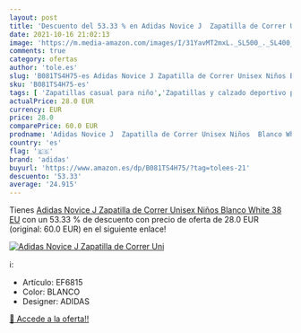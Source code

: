 ```yaml
---
layout: post
title: 'Descuento del 53.33 % en Adidas Novice J  Zapatilla de Correr Uni'
date: 2021-10-16 21:02:13
image: 'https://m.media-amazon.com/images/I/31YavMT2mxL._SL500_._SL400_.jpg'
comments: true
category: ofertas
author: 'tole.es'
slug: 'B081TS4H75-es Adidas Novice J Zapatilla de Correr Unisex Niños Blanco...'
sku: 'B081TS4H75-es'
tags: [ 'Zapatillas casual para niño','Zapatillas y calzado deportivo para Niño','Zapatos','Zapatos - Niños','Zapatos y complementos','adidas','zapatilla', ]
actualPrice: 28.0 EUR
currency: EUR
price: 28.0
comparePrice: 60.0 EUR
prodname: 'Adidas Novice J  Zapatilla de Correr Unisex Niños  Blanco White  38 EU'
country: 'es'
flag: '🇪🇸'
brand: 'adidas'
buyurl: 'https://www.amazon.es/dp/B081TS4H75/?tag=tolees-21'
descuento: '53.33'
average: '24.915'
---
```


Tienes [Adidas Novice J  Zapatilla de Correr Unisex Niños  Blanco White  38 EU](https://www.amazon.es/dp/B081TS4H75/?tag=tolees-21) con un 53.33 % de descuento con precio de oferta de 28.0 EUR (original: 60.0 EUR) en el siguiente enlace!

[![Adidas Novice J  Zapatilla de Correr Uni](https://m.media-amazon.com/images/I/31YavMT2mxL._SL500_._SL400_.jpg)](https://www.amazon.es/dp/B081TS4H75/?tag=tolees-21)

ℹ️:

- Artículo: EF6815
- Color: BLANCO
- Designer: ADIDAS

[🛒 Accede a la oferta!!](https://www.amazon.es/dp/B081TS4H75/?tag=tolees-21)
